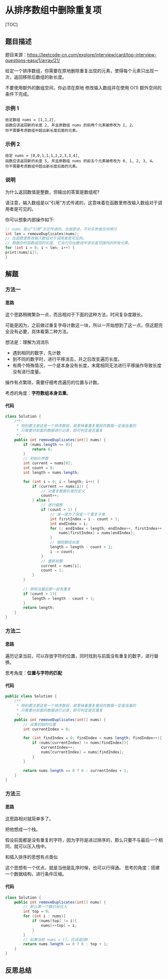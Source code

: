 # 从排序数组中删除重复项

[TOC]

## 题目描述

题目来源：<https://leetcode-cn.com/explore/interview/card/top-interview-questions-easy/1/array/21/>

给定一个排序数组，你需要在原地删除重复出现的元素，使得每个元素只出现一次，返回移除后数组的新长度。

不要使用额外的数组空间，你必须在原地 修改输入数组并在使用 O(1) 额外空间的条件下完成。

### 示例 1

```
给定数组 nums = [1,1,2],
函数应该返回新的长度 2, 并且原数组 nums 的前两个元素被修改为 1, 2。
你不需要考虑数组中超出新长度后面的元素。
```

### 示例 2

```
给定 nums = [0,0,1,1,1,2,2,3,3,4],
函数应该返回新的长度 5, 并且原数组 nums 的前五个元素被修改为 0, 1, 2, 3, 4。
你不需要考虑数组中超出新长度后面的元素。
```

### 说明

为什么返回数值是整数，但输出的答案是数组呢?

请注意，输入数组是以“引用”方式传递的，这意味着在函数里修改输入数组对于调用者是可见的。

你可以想象内部操作如下:

```c
// nums 是以“引用”方式传递的。也就是说，不对实参做任何拷贝
int len = removeDuplicates(nums);
// 在函数里修改输入数组对于调用者是可见的。
// 根据你的函数返回的长度, 它会打印出数组中该长度范围内的所有元素。
for (int i = 0; i < len; i++) {
print(nums[i]);
}
```



## 解题

### 方法一



#### 思路

这个思路稍微繁杂一点，而且相对于下面的这种方法，时间复杂度跟长。

可能是因为，之前做过重复字母计数这一块，所以一开始想到了这一点，但这题完全没有必要，具体看第二种方法。

想法是：理解为消消乐

- 遇到相同的数字，先计数
- 到不同的数字时，进行平移消去，并之后改变遍历长度。
- 有两个特殊情况，一个是本身没有长度，末尾相同无法进行平移操作导致长度没有进行度量。



操作有点繁琐，需要仔细考虑遍历的位置与计数。

考虑的角度：**字符数组本身去重**。



#### 代码

```java
class Solution {
    /**
     * 特别要注意这是一个排序数组，就意味着重复重现的数据一定是连着的
     * 只需要对前面的数据进行记录，即可判定是否重复
     */
    public int removeDuplicates(int[] nums) {
        if (nums.length <= 0){
            return 0;
        }
        // 初始化参数
        int current = nums[0];
        int count = 0;
        int length = nums.length;

        for (int i = 0; i < length; i++) {
            if (current == nums[i]) {
                // 对重复数据长度的定义
                count++;
            } else {
                // 进行偏移
                if (count > 1) {
                    // 减一是为了保留一个重复子串
                    int firstIndex = i - count + 1;
                    int endIndex = i;
                    for (; endIndex < length; endIndex++, firstIndex++) {
                        nums[firstIndex] = nums[endIndex];
                    }
                    // 缩短数组长度
                    length = length - count + 1;
                    i -= count;
                }
                // 重新规整
                current = nums[i];
                count = 1;
            }
        }
        
        // 排除当最后那一段有重复
        if (count > 1){
            length = length - count + 1;
        }
        return length;
    }
}
```



### 方法二



#### 思路

遍历记录当前，可以存放字符的位置，同时找到与前面没有重复的数字，进行替换。



思考角度：**位置与字符的匹配**



#### 代码

```java
public class Solution {
    /**
     * 特别要注意这是一个排序数组，就意味着重复重现的数据一定是连着的
     * 只需要对前面的数据进行记录，即可判定是否重复
     */
    public int removeDuplicates(int[] nums) {
        // 设置初始的位置
        int currentIndex = 0;

        for (int findIndex = 0; findIndex < nums.length; findIndex++){
            if (nums[currentIndex] != nums[findIndex]){
                currentIndex++;
                nums[currentIndex] = nums[findIndex];
            }
        }

        return nums.length == 0 ? 0 : currentIndex + 1;
    }
}
```



### 方法三



#### 思路

这思路相对就简单多了。

把他想成一个栈。

假设前面都是没有重复的字符，因为字符是进过排序的，那么只要不与最后一个相同，就可以压入栈中。

和插入排序的思想有点类似



这个思想有一个优点，就是当他是乱序时候，也可以行得通。
思考的角度：搭建一个数据结构，进行条件压缩。



#### 代码

```java
class Solution {
    public int removeDuplicates(int[] nums) {
        // 默认第一个数已经压入
        int top = 0;
        for (int i : nums){
            if (nums[top] != i){
                nums[++top] = i;
            }
        }
        // 如果当前 nums = []，应该返回0
        return nums.length == 0 ? 0 : top + 1;
    }
}
```





## 反思总结

